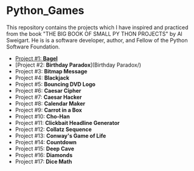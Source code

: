 # Python_Games
This repository contains the projects which I have inspired and practiced from the book "THE BIG BOOK OF SMALL PY THON PROJECTS" by Al Sweigart. He is is a software developer, author, and Fellow of the Python Software Foundation.
- [Project #1: **Bagel**](Bagles/)
- [Project #2: **Birthday Paradox**](Birthday Paradox/)
- Project #3: **Bitmap Message**
- Project #4: **Blackjack**
- Project #5: **Bouncing DVD Logo**
- Project #6: **Caesar Cipher**
- Project #7: **Caesar Hacker**
- Project #8: **Calendar Maker**
- Project #9: **Carrot in a Box**
- Project #10: **Cho-Han**
- Project #11: **Clickbait Headline Generator**
- Project #12: **Collatz Sequence**
- Project #13: **Conway's Game of Life**
- Project #14: **Countdown**
- Project #15: **Deep Cave**
- Project #16: **Diamonds**
- Project #17: **Dice Math**
